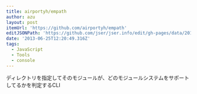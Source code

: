 ```yaml
---
title: airportyh/empath
author: azu
layout: post
itemUrl: 'https://github.com/airportyh/empath'
editJSONPath: 'https://github.com/jser/jser.info/edit/gh-pages/data/2013/06/index.json'
date: '2013-06-25T12:20:49.316Z'
tags:
  - JavaScript
  - Tools
  - console
---
```

ディレクトリを指定してそのモジュールが、どのモジュールシステムをサポートしてるかを判定するCLI
